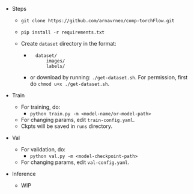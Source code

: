 - Steps

    - `git clone https://github.com/arnavrneo/comp-torchFlow.git`

    - `pip install -r requirements.txt`

    - Create `dataset` directory in the format:
        - ```
            dataset/
                images/
                labels/
          ```
        - or download by running:
            `./get-dataset.sh`.
            For permission, first do `chmod u+x ./get-dataset.sh`.

- Train
    - For training, do:
        - `python train.py -m <model-name/or-model-path>`
    - For changing params, edit `train-config.yaml`.
    - Ckpts will be saved in `runs` directory.

- Val
    - For validation, do:
        - `python val.py -m <model-checkpoint-path>`
    - For changing params, edit `val-config.yaml`.

- Inference
    - WIP
